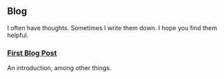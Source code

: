 ## Blog

I often have thoughts. Sometimes I write them down. I hope you find them helpful.

### [First Blog Post](/blog/0)

An introduction, among other things.